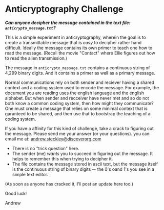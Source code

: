 # Anticryptography Challenge

**_Can anyone decipher the message contained in the text file: 
`anticrypto_message.txt`?_**

This is a simple experiment in anticryptography, wherein the goal is to create a transmittable message that is *easy* to decipher rather hand difficult. Ideally the message contains its own primer to teach one how to read the message.
(Recall the movie "Contact" where Ellie figures out how to read the alien transmission.) 

The message in `anticrypto_message.txt` contains a continuous string of 4,299 binary digits. And it contains a primer as well as a primary message.

Normal communications rely on both sender and reciever having a shared context and a coding system used to encode the message. 
For example, the document you are reading uses the english language and the english alphabet.
But when sender and recceiver have never met and so do not both know a common coding system, then how might they communicate? 
One must create a message that relies on some minimal context that is garanteed to be shared, and then use that to bootstrap the teaching of a coding system.

If you have a affinity for this kind of challenge, take a crack to figuring out the message. 
Please send me your answer (or your questions). you can email me at:
andrew.steckley@discoverorg.com

* There is no "trick question" here. 
* The sender (me) *wants* you to succeed in figuring out the message. It helps to remember this when trying to decipher it.
* The file contains the message stored in ascii text, but the message itself is the continuous string of binary digits -- the 0's oand 1's you see in a simple text editor.

(As soon as anyone has cracked it, I'll post an update here too.)

Good luck!

Andrew 
 
  
